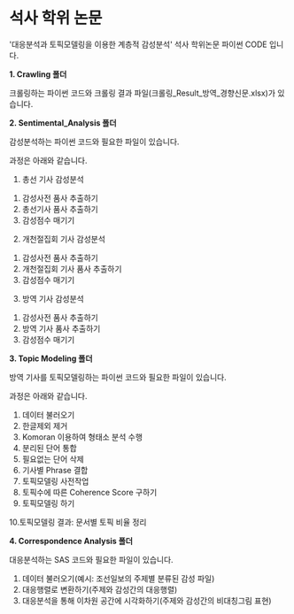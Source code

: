 # 석사 학위 논문 #
'대응분석과 토픽모델링을 이용한 계층적 감성분석' 석사 학위논문 파이썬 CODE 입니다.

**1. Crawling 폴더**

크롤링하는 파이썬 코드와 크롤링 결과 파일(크롤링_Result_방역_경향신문.xlsx)가 있습니다.

**2. Sentimental_Analysis 폴더**

감성분석하는 파이썬 코드와 필요한 파일이 있습니다.

과정은 아래와 같습니다.

1. 총선 기사 감성분석
1) 감성사전 품사 추출하기
2) 총선기사 품사 추출하기
3) 감성점수 매기기

2. 개천절집회 기사 감성분석
1) 감성사전 품사 추출하기
2) 개천절집회 기사 품사 추출하기
3) 감성점수 매기기

3. 방역 기사 감성분석
1) 감성사전 품사 추출하기
2) 방역 기사 품사 추출하기
3) 감성점수 매기기

**3. Topic Modeling 폴더**

방역 기사를 토픽모델링하는 파이썬 코드와 필요한 파일이 있습니다.

과정은 아래와 같습니다.

1. 데이터 불러오기
2. 한글제외 제거
3. Komoran 이용하여 형태소 분석 수행
4. 분리된 단어 통합
5. 필요없는 단어 삭제
6. 기사별 Phrase 결합
7. 토픽모델링 사전작업
8. 토픽수에 따른 Coherence Score 구하기
9. 토픽모델링 하기

10.토픽모델링 결과: 문서별 토픽 비율 정리

**4. Correspondence Analysis 폴더**

대응분석하는 SAS 코드와 필요한 파일이 있습니다.

1. 데이터 불러오기(예시: 조선일보의 주제별 분류된 감성 파일)
2. 대응행렬로 변환하기(주제와 감성간의 대응행렬)
3. 대응분석을 통해 이차원 공간에 시각화하기(주제와 감성간의 비대칭그림 표현)
